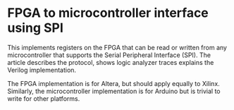 # FPGA to microcontroller interface using SPI

This implements registers on the FPGA that can be read or written from any microcontroller that supports the Serial Peripheral Interface (SPI). The article  describes the protocol, shows logic analyzer traces explains the Verilog implementation.

The FPGA implementation is for Altera, but should apply equally to Xilinx. Similarly, the microcontroller implementation is for Arduino but is trivial to write for other platforms.
